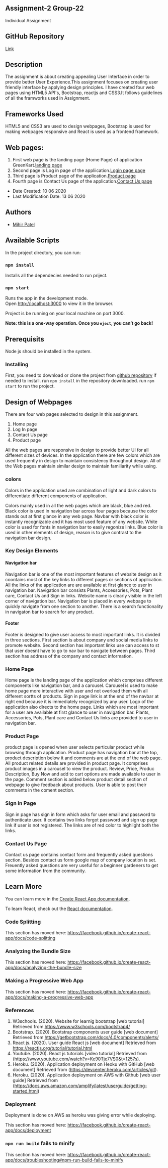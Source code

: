 ## Assignment-2 Group-22
Individual Assignment

## GitHub Repository
[Link](http://github.com/mihirpatel1996/Assignment-2)

 ## Description
The assignment is about creating appealing User Interface in order to provide better User Experience.This assignment focuses on creating user friendly interface 
by applying design principles. I have created four web pages using HTML5 API's, Bootstrap, reactjs and CSS3.It follows guidelines of all the framworks used in Assignment.


 ## Frameworks Used
HTML5 and CSS3 are used to design webpages, 
Bootstrap is used for making webpages responsive and
React is used as a frontend framework.

 ## Web pages:
1. First web page is the landing page (Home Page) of application GreenKart.[landing page](http://localhost:3000)
2. Second page is Log in page of the appliication.[Login page page](http://localhost:3000/login)
3. Third page is Product page of the application.[Product page](http://localhost:3000/product)
4. Fourth page is Contact Us page of the application.[Contact Us page](http://localhost:3000/contact)


* Date Created: 10 06 2020
* Last Modification Date: 13 06 2020

## Authors
* [Mihir Patel](mh47507@dal.ca)


## Available Scripts

In the project directory, you can run:
### `npm install`
Installs all the dependecies needed to run priject.

### `npm start`

Runs the app in the development mode.<br />
Open [http://localhost:3000](http://localhost:3000) to view it in the browser.

Project is be running on your local machine on port 3000.<br />

**Note: this is a one-way operation. Once you `eject`, you can’t go back!**

## Prerequisits
Node js should be installed in the system.

### Installing
First, you need to download or clone the project from [github repository](https://github.com/mihirpatel1996/Assignment-2) if needed to install.
run `npm install` in the repository downloaded.
run `npm start` to run the project.


## Design of Webpages
There are four web pages selected to design in this assignment.

1. Home page
2. Log In page
3. Contact Us page
4. Product page

All the web pages are responsive in design to provide better UI for all different sizes of devices.
In the application there are few colors which are used frequently in design to maintain consistency throughout design.
All of the Web pages maintain similar design to maintain familiarity while using.


### colors
Colors in the application used are combination of light and dark colors to differentiate different components of application.

Colors mainly used in all the web pages which are black, blue and red.
Black color is used in navigation bar across four pages because the color stands out at first glance in any web page. Navbar with black color is instantly recognizable and it has most used feature of any website.
White color is used for fonts in navigation bar to easily regonize links.
Blue color is used in other elements of design, reason is to give contrast to the navigation bar design.

### Key Design Elements
#### Navigation bar
Navigation bar is one of the most important features of website design as it coontains most of the key links to different pages or sections of application.
All the links of the application are are available at first glance to user in navigation bar.
Navigation bar consists Plants, Accessories, Pots, Plant care, Contact Us and Sign in links.
Website name is clearly visible in the left corner of navigation bar.
Navigation bar is placed in every webpage to quickly navigate from one section to another.
There is a search functionality in navigaton bar to search for any product.

#### Footer
Footer is designed to give user access to most important links.
It is divided in three sections.
First section is about company and social media links to promote website.
Second section has important links use can access to st that user doesnt have to go to nav bar to navigate between pages.
Third section has address of the company and contact information.

### Home Page
Home page is the landing page of the application which comprises different components like navigation bar, and a carousel.
Carousel is used to make home page more interactive with user and not overload them with all different sortts of products.
Sign in page link is at the end of the navbar at right end because it is immediately recognized by any user.
Logo of the application also directs to the home page.
Links which are most important for a user are available at first glance to user in navigation bar.
Plants, Accessories, Pots, Plant care and Contact Us links are provided to user in navigation bar.

### Product Page
product page is opened when user selects perticular product while browsing through application.
Product page has navigation bar at the top, product description below it and comments are at the end of the web page.
All product related details are provided in product page.
It comprises product images in a carousel to view the product.
Review, Price, Produc Description, Buy Now and add to cart options are made available to user in the page.
Comment section is added below product detail section of webpage to give feedback about products.
User is able to post their comments in the coment section.

### Sign in Page
Sign in page has sign in form which asks for user email and password to authenticate user.
It contains two links forgot password and sign up page link if user is not registered.
The links are of red color to highlight both the links.

### Contact Us Page
Contact us page contains contact form and frequently asked questions section.
Besides contact us form google map of company location is set.
Freuently asked questions are very useful for a beginner gardeners to get some information from the community.

## Learn More

You can learn more in the [Create React App documentation](https://facebook.github.io/create-react-app/docs/getting-started).

To learn React, check out the [React documentation](https://reactjs.org/).

### Code Splitting

This section has moved here: https://facebook.github.io/create-react-app/docs/code-splitting

### Analyzing the Bundle Size

This section has moved here: https://facebook.github.io/create-react-app/docs/analyzing-the-bundle-size

### Making a Progressive Web App

This section has moved here: https://facebook.github.io/create-react-app/docs/making-a-progressive-web-app

### References
1. W3schools. (2020). Website for learnig bootstrap [web tutorial] Retrieved from https://www.w3schools.com/bootstrap4/
2. Bootstrap. (2020). Bootstrap components user guide  [web document] Retrieved from https://getbootstrap.com/docs/4.0/components/alerts/
3. React js. (2020). User guide React js [web document] Retrieved from https://reactjs.org/tutorial/tutorial.html
4. Youtube. (2020). React js tutorials [video tutorial] Retrieved from (https://www.youtube.com/watch?v=Ke90Tje7VS0&t=1257s).
5. Heroku. (2020). Application deployment on Heoku with GitHub [web document] Retrieved from (https://devcenter.heroku.com/articles/git).
6. Heroku. (2020). Application deployment on AWS with Github [web user guide] Retrieved from (https://docs.aws.amazon.com/amplify/latest/userguide/getting-started.html)




### Deployment

Deployment is done on AWS as heroku was giving error while deploying.

This section has moved here: https://facebook.github.io/create-react-app/docs/deployment

### `npm run build` fails to minify

This section has moved here: https://facebook.github.io/create-react-app/docs/troubleshooting#npm-run-build-fails-to-minify
